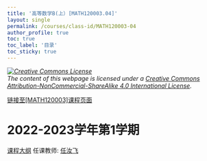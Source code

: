 ```yaml
---
title: '高等数学B(上）[MATH120003.04]'
layout: single
permalink: /courses/class-id/MATH120003-04
author_profile: true
toc: true
toc_label: '目录'
toc_sticky: true
---
```



<div class='notice--warning'>
	<p><i><a rel='license' href='http://creativecommons.org/licenses/by-nc-sa/4.0/'><img alt='Creative Commons License' style='border-width:0' src='https://i.creativecommons.org/l/by-nc-sa/4.0/88x31.png' /></a><br /> The content of this webpage is licensed under a <a rel='license' href='http://creativecommons.org/licenses/by-nc-sa/4.0/'>Creative Commons Attribution-NonCommercial-ShareAlike 4.0 International License</a>.</i></p>
</div>

<a href='https://fdu-math.github.io/courses/MATH120003'>链接至[MATH120003]课程页面</a>

# 2022-2023学年第1学期
<a href='https://fdu-math.github.io/courses/syllabus/MATH120003.04-2022-2023-1 (Encrypted).pdf'>课程大纲</a>
任课教师: <a href='https://fdu-math.github.io/teachers/任汝飞'>任汝飞</a>
